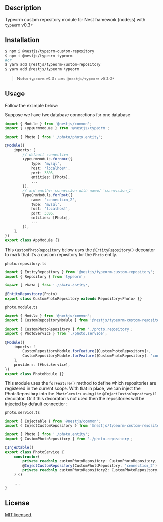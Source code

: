 ## Description

Typeorm custom repository module for Nest framework (node.js) with `typeorm` v0.3+

## Installation

```bash
$ npm i @nestjs/typeorm-custom-repository
$ npm i @nestjs/typeorm typeorm
#or
$ yarn add @nestjs/typeorm-custom-repository
$ yarn add @nestjs/typeorm typeorm
```

> Note: `typeorm` v0.3+ and `@nestjs/typeorm` v8.1.0+

## Usage

Follow the example below:

Suppose we have two database connections for one database

```typescript
import { Module } from '@nestjs/common';
import { TypeOrmModule } from '@nestjs/typeorm';

import { Photo } from './photo/photo.entity';

@Module({
	imports: [
        // default connection
		TypeOrmModule.forRoot({
			type: 'mysql',
			host: 'localhost',
			port: 3306,
			entities: [Photo],
			...
		}),
        // and another connection with named `connection_2`
		TypeOrmModule.forRoot({
			name: 'connection_2',
			type: 'mysql',
			host: 'localhost',
			port: 3306,
			entities: [Photo],
			...
		}),
	],
})
export class AppModule {}
```

This `CustomPhotoRepository` below uses the `@EntityRepository()` decorator to mark that it's a custom repository for the `Photo` entity.

`photo.repository.ts`

```typescript
import { EntityRepository } from '@nestjs/typeorm-custom-repository';
import { Repository } from 'typeorm';

import { Photo } from './photo.entity';

@EntityRepository(Photo)
export class CustomPhotoRepository extends Repository<Photo> {}
```

`photo.module.ts`

```typescript
import { Module } from '@nestjs/common';
import { CustomRepositoryModule } from '@nestjs/typeorm-custom-repository';

import { CustomPhotoRepository } from './photo.repository';
import { PhotoService } from './photo.service';

@Module({
	imports: [
		CustomRepositoryModule.forFeature([CustomPhotoRepository]),
		CustomRepositoryModule.forFeature([CustomPhotoRepository], 'connection_2'),
	],
	providers: [PhotoService],
})
export class PhotoModule {}
```

This module uses the `forFeature()` method to define which repositories are registered in the current scope. With that in place, we can inject the PhotoRepository into the `PhotoService` using the `@InjectCustomRepository()` decorator. Or if this decorator is not used then the repositories will be injected by default connection:

`photo.service.ts`

```typescript
import { Injectable } from '@nestjs/common';
import { InjectCustomRepository } from '@nestjs/typeorm-custom-repository';

import { Photo } from './photo.entity';
import { CustomPhotoRepository } from './photo.repository';

@Injectable()
export class PhotoService {
	constructor(
		private readonly customPhotoRepository: CustomPhotoRepository,
		@InjectCustomRepository(CustomPhotoRepository, 'connection_2')
		private readonly customPhotoRepository2: CustomPhotoRepository,
	) {}

	...
}
```

## License

[MIT licensed](LICENSE).
